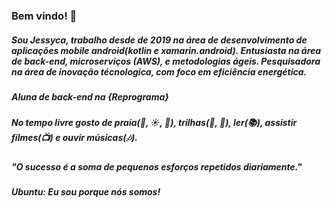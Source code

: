 ### Bem vindo! :sunflower: 


##### Sou Jessyca, trabalho desde de 2019 na área de desenvolvimento de aplicações mobile android(kotlin e xamarin.android). Entusiasta na área de back-end,  microserviços (AWS), e metodologias ágeis. Pesquisadora na área de inovação técnologica, com foco em eficiência energética.

##### Aluna de back-end na {Reprograma}

##### No tempo livre gosto de praia(:ocean:, :sunny:, :palm_tree:), trilhas(:deciduous_tree:, :frog:), ler(:books:), assistir filmes(:tv:) e ouvir músicas(:notes:).

##### "O sucesso é a soma de pequenos esforços repetidos diariamente." 

##### Ubuntu: Eu sou porque nós somos!



<!--
**pascoa21/pascoa21** is a ✨ _special_ ✨ repository because its `README.md` (this file) appears on your GitHub profile.

Here are some ideas to get you started:

- 🔭 I’m currently working on ...
- 🌱 I’m currently learning ...
- 👯 I’m looking to collaborate on ...
- 🤔 I’m looking for help with ...
- 💬 Ask me about ...
- 📫 How to reach me: ...
- 😄 Pronouns: ...
- ⚡ Fun fact: ...
-->
